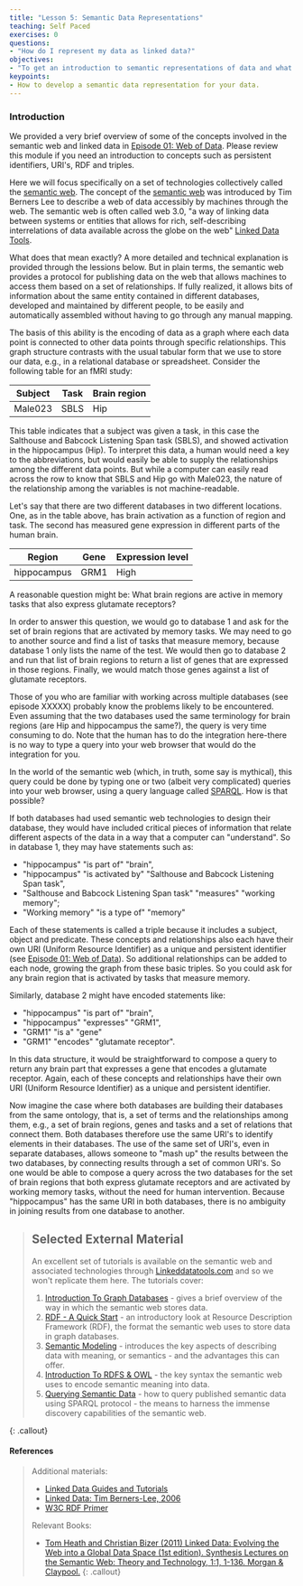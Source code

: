 ```yaml
---
title: "Lesson 5: Semantic Data Representations"
teaching: Self Paced
exercises: 0
questions:
- "How do I represent my data as linked data?"
objectives:
- "To get an introduction to semantic representations of data and what resources are available to assist"
keypoints:
- How to develop a semantic data representation for your data.
---
```


### Introduction

We provided a very brief overview of some of the concepts involved in the semantic web and linked data in [Episode 01:  Web of Data](https://github.com/ReproNim/module-FAIR-data/blob/gh-pages/_episodes/01-Web-of-Data.md).  Please review this module if you need an introduction to concepts such as persistent identifiers, URI's, RDF and triples.

Here we will focus specifically on a set of technologies collectively called the [semantic web](http://www.linkeddatatools.com/semantic-web-basics).  The concept of the [semantic web](https://en.wikipedia.org/wiki/Semantic_Web) was introduced by Tim Berners Lee to describe a web of data accessibly by machines through the web. The semantic web is often called web 3.0, "a way of linking data between systems or entities that allows for rich, self-describing interrelations of data available across the globe on the web" [Linked Data Tools](http://www.linkeddatatools.com/semantic-web-basics).

What does that mean exactly?  A more detailed and technical explanation is provided through the lessions below.  But in plain terms, the semantic web provides a protocol for publishing data on the web that allows machines to access them based on a set of relationships.  If fully realized, it allows bits of information about the same entity contained in different  databases, developed and maintained by different people, to be easily and automatically assembled without having to go through any manual mapping.

The basis of this ability is the encoding of data as a graph where each data point is connected to other data points through specific relationships. This graph structure contrasts with the usual tabular form that we use to store our data, e.g., in a relational database or spreadsheet.  Consider the following table for an fMRI study:

| Subject   | Task   | Brain region |
|----------|--------|--------------|
| Male023  | SBLS   |  Hip         |

This table indicates that a subject was given a task, in this case the Salthouse and Babcock Listening Span task (SBLS), and showed activation in the hippocampus (Hip).  To interpret this data, a human would need a key to the abbreviations, but would easily be able to supply the relationships among the different data points.  But while a computer can easily read across the row to know that SBLS and Hip go with Male023, the nature of the relationship among the variables is not machine-readable.

Let's say that there are two different databases in two different locations.  One, as in the table above, has brain activation as a function of region and task. The second has measured gene expression in different parts of the human brain.

| Region   | Gene   | Expression level |
|----------|--------|--------------|
| hippocampus  | GRM1   |  High         |

A reasonable question might be:  What brain regions are active in memory tasks that also express glutamate receptors?

In order to answer this question, we would go to database 1 and ask for the set of brain regions that are activated by memory tasks.  We may need to go to another source and find a list of tasks that measure memory, because database 1 only lists the name of the test.  We would then go to database 2 and run that list of brain regions to return a list of genes that are expressed in those regions.  Finally, we would match those genes against a list of glutamate receptors.

Those of you who are familiar with working across multiple databases (see episode XXXXX) probably know the problems likely to be encountered. Even assuming that the two databases used the same terminology for brain regions (are Hip and hippocampus the same?), the query is very time consuming to do.  Note that the human has to do the integration here-there is no way to type a query into your web browser that would do the integration for you.

In the world of the semantic web (which, in truth, some say is mythical), this query could be done by typing one or two (albeit very complicated) queries into your web browser, using a query language called [SPARQL](https://en.wikipedia.org/wiki/SPARQL). How is that possible?

If both databases had used semantic web technologies to design their database, they would have included critical pieces of information that relate different aspects of the data in a way that a computer can "understand".  So in database 1, they may have statements such as:
  -  "hippocampus" "is part of" "brain",
  -  "hippocampus" "is activated by" "Salthouse and Babcock Listening Span task",
  -  "Salthouse and Babcock Listening Span task" "measures" "working memory";
  -  "Working memory" "is a type of" "memory"

Each of these statements is called a triple because it includes a subject, object and predicate. These concepts and relationships also each have their own URI (Uniform Resource Identifier) as a unique and persistent identifier (see [Episode 01:  Web of Data](https://github.com/ReproNim/module-FAIR-data/blob/gh-pages/_episodes/01-Web-of-Data.md)). So additional relationships can be added to each node, growing the graph from these basic triples. So you could ask for any brain region that is activated by tasks that measure memory.

Similarly, database 2 might have encoded statements like:
  -  "hippocampus" "is part of" "brain",
  -  "hippocampus" "expresses" "GRM1",
  -  "GRM1" "is a" "gene"
  -  "GRM1" "encodes" "glutamate receptor".

 In this data structure, it would be straightforward to compose a query to return any brain part that expresses a gene that encodes a glutamate receptor.  Again, each of these concepts and relationships have their own URI (Uniform Resource Identifier) as a unique and persistent identifier.

Now imagine the case where both databases are building their databases from the same ontology, that is, a set of terms and the relationships among them, e.g., a set of brain regions, genes and tasks and a set of relations that connect them. Both databases therefore use the same URI's to identify elements in their databases.  The use of the same set of URI's, even in separate databases, allows someone to "mash up" the results between the two databases, by connecting results through a set of common URI's. So one would be able to compose a query across the two databases for the set of brain regions that both express glutamate receptors and are activated by working memory tasks, without the need for human intervention.  Because "hippocampus" has the same URI in both databases, there is no ambiguity in joining results from one database to another.

> ## Selected External Material
> An excellent set of tutorials is available on the semantic web and associated technologies through [Linkeddatatools.com](http://www.linkeddatatools.com/index.php) and so we won't replicate them here. The tutorials cover:
>
> 1. [Introduction To Graph Databases](http://www.linkeddatatools.com/introducing-rdf) - gives a brief overview of the way in which the semantic web stores data.
> 2. [RDF - A Quick Start](http://www.linkeddatatools.com/introducing-rdf-part-2) - an introductory look at Resource Description Framework (RDF), the format the semantic web uses to store data in graph databases.
> 3. [Semantic Modeling](http://www.linkeddatatools.com/semantic-modeling) - introduces the key aspects of describing data with meaning, or semantics - and the advantages this can offer.
> 4. [Introduction To RDFS & OWL](http://www.linkeddatatools.com/introducing-rdfs-owl) - the key syntax the semantic web uses to encode semantic meaning into data.
> 5. [Querying Semantic Data](http://www.linkeddatatools.com/querying-semantic-data) - how to query published semantic data using SPARQL protocol - the means to harness the immense discovery capabilities of the semantic web.
>
{: .callout}

#### References
> Additional materials:
>
>   - [Linked Data Guides and Tutorials](http://linkeddata.org/guides-and-tutorials)
>   - [Linked Data: Tim Berners-Lee, 2006](https://www.w3.org/DesignIssues/LinkedData.html)
>   - [W3C RDF Primer](https://www.w3.org/TR/rdf11-concepts/)
>
> Relevant Books:
>
>   - [Tom Heath and Christian Bizer (2011) Linked Data: Evolving the Web into a Global Data Space (1st edition). Synthesis Lectures on the Semantic Web: Theory and Technology, 1:1, 1-136. Morgan & Claypool.](http://linkeddatabook.com/editions/1.0/)
{: .callout}

